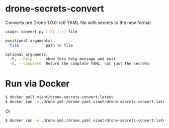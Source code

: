 # drone-secrets-convert
Converts pre Drone 1.0.0-rc6 YAML file with secrets to the new format

```bash
usage: convert.py [-h] [-c] file

positional arguments:
  file            path to file

optional arguments:
  -h, --help      show this help message and exit
  -c, --complete  Return the complete YAML, not just the secrets
```

# Run via Docker

```bash
$ docker pull viant/drone-secrets-convert:latest
$ docker run -v .drone.yml:/drone.yaml viant/drone-secrets-convert:latest
```

Or

```bash
$ docker run -v .drone.yml:/drone.yaml viant/drone-secrets-convert:latest convert -c
```
